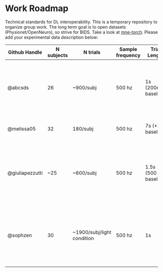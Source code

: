 # Work Roadmap

Technical standards for DL interoperability. This is a temporary repository to organize group work. The long term goal is to open datasets (Physionet/OpenNeuro), so strive for BIDS.
Take a look at [mne-torch](https://github.com/WriessneggerLab/mne-torch).
Please add your experimental data description below:


| Github Handle | N subjects | N trials  | Sample frequency | Trial Length        | Labels                | Description                                                                                                                 |
|---------------|------------|-----------|------------------|---------------------|-----------------------|-----------------------------------------------------------------------------------------------------------------------------|
| @abcsds       | 26         | ~900/subj | 500 hz           | 1s (200ms baseline) | 3 (img, sf, toon)     | Visual stimuli: human facial expressions of emotions with two categories: scrambled faces (sf), and cartoonish faces (toon) |
| @melissa05    | 32         | 180/subj  | 500 hz           | 7s (+2s baseline)   | 3 (left, right, both) | ME/MI of hand movement (pressing a ball)                                                                                    |
| @giuliapezzutti | ~25         | ~600/subj | 500 hz | 1.5s (500 baseline) | 6 (original, black/white, blurring, circularblurringext, circularblurringint, edges) | Visual stimuli: human facial expressions of emotions in images manipulated with 6 different image-manipulation techniques
| @sophzen | 30 | ~1900/subj/light condition | 500 hz | 1s | Continous Valance/Arousal(1-9) | Visual stimuli: image in VR during 2 different light conditions. Recording with EEG. Regression to valance/arousal scale.


